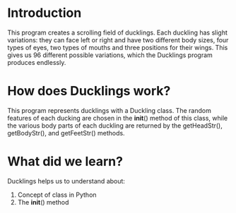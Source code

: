 # Introduction
This program creates a scrolling field of ducklings. Each duckling has slight variations: they can face left or right and have two different body sizes, four types of eyes, two types of mouths and three positions for their wings. This gives us 96 different possible variations, which the Ducklings program produces endlessly.

# How does Ducklings work?
This program represents ducklings with a Duckling class. The random features of each ducking are chosen in the __init__() method of this class, while the various body parts of each duckling are returned by the getHeadStr(), getBodyStr(), and getFeetStr() methods.

# What did we learn?
Ducklings helps us to understand about:

1. Concept of class in Python
2. The __init__() method
